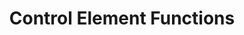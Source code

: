 ---
title:  Control Element Functions
slug:   ''
layout: reference_manual
group:  Event Functions
---